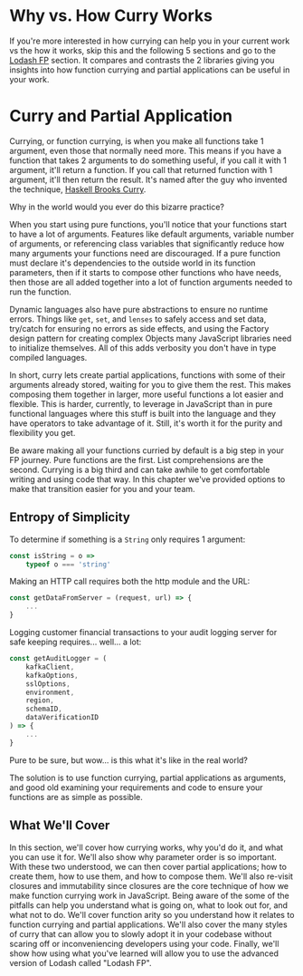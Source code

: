 # Why vs. How Curry Works

If you're more interested in how currying can help you in your current work vs the how it works, skip this and the following 5 sections and go to the [Lodash FP](lodash_fp.md) section. It compares and contrasts the 2 libraries giving you insights into how function currying and partial applications can be useful in your work.

# Curry and Partial Application

Currying, or function currying, is when you make all functions take 1 argument, even those that normally need more. This means if you have a function that takes 2 arguments to do something useful, if you call it with 1 argument, it'll return a function. If you call that returned function with 1 argument, it'll then return the result. It's named after the guy who invented the technique, [Haskell Brooks Curry](https://en.wikipedia.org/wiki/Haskell_Curry).

Why in the world would you ever do this bizarre practice?

When you start using pure functions, you'll notice that your functions start to have a lot of arguments. Features like default arguments, variable number of arguments, or referencing class variables that significantly reduce how many arguments your functions need are discouraged. If a pure function must declare it's dependencies to the outside world in its function parameters, then if it starts to compose other functions who have needs, then those are all added together into a lot of function arguments needed to run the function.

Dynamic languages also have pure abstractions to ensure no runtime errors. Things like `get`, `set`, and `lenses` to safely access and set data, try/catch for ensuring no errors as side effects, and using the Factory design pattern for creating complex Objects many JavaScript libraries need to initialize themselves. All of this adds verbosity you don't have in type compiled languages.

In short, curry lets create partial applications, functions with some of their arguments already stored, waiting for you to give them the rest. This makes composing them together in larger, more useful functions a lot easier and flexible. This is harder, currently, to leverage in JavaScript than in pure functional languages where this stuff is built into the language and they have operators to take advantage of it. Still, it's worth it for the purity and flexibility you get.

Be aware making all your functions curried by default is a big step in your FP journey. Pure functions are the first. List comprehensions are the second. Currying is a big third and can take awhile to get comfortable writing and using code that way. In this chapter we've provided options to make that transition easier for you and your team.

## Entropy of Simplicity

To determine if something is a `String` only requires 1 argument: 

```javascript
const isString = o =>
    typeof o === 'string'
```

Making an HTTP call requires both the http module and the URL:

```javascript
const getDataFromServer = (request, url) => {
    ...
}
```

Logging customer financial transactions to your audit logging server for safe keeping requires... well... a lot:

```javascript
const getAuditLogger = (
    kafkaClient, 
    kafkaOptions, 
    sslOptions, 
    environment,
    region,
    schemaID,
    dataVerificationID
) => {
    ...
}
```

Pure to be sure, but wow... is this what it's like in the real world?

The solution is to use function currying, partial applications as arguments, and good old examining your requirements and code to ensure your functions are as simple as possible.

## What We'll Cover

In this section, we'll cover how currying works, why you'd do it, and what you can use it for. We'll also show why parameter order is so important. With these two understood, we can then cover partial applications; how to create them, how to use them, and how to compose them. We'll also re-visit closures and immutability since closures are the core technique of how we make function currying work in JavaScript. Being aware of the some of the pitfalls can help you understand what is going on, what to look out for, and what not to do. We'll cover function arity so you understand how it relates to function currying and partial applications. We'll also cover the many styles of curry that can allow you to slowly adopt it in your codebase without scaring off or inconveniencing developers using your code. Finally, we'll show how using what you've learned will allow you to use the advanced version of Lodash called "Lodash FP".